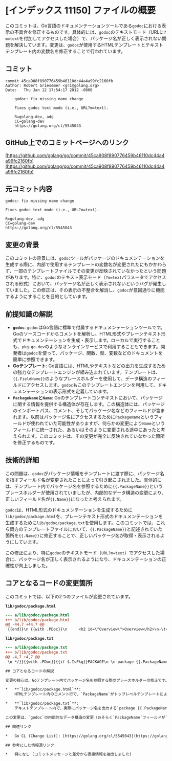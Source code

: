 # [インデックス 11150] ファイルの概要

このコミットは、Go言語のドキュメンテーションツールである`godoc`における表示の不具合を修正するものです。具体的には、`godoc`のテキストモード（URLに`?m=text`を付加してアクセスした場合）で、パッケージ名が正しく表示されない問題を解決しています。変更は、`godoc`が使用するHTMLテンプレートとテキストテンプレート内の変数名を修正することで行われています。

## コミット

```
commit 45ca908f890776459b46110dc44a4a99fc2160fb
Author: Robert Griesemer <gri@golang.org>
Date:   Thu Jan 12 17:54:17 2012 -0800

    godoc: fix missing name change
    
    Fixes godoc text mode (i.e., URL?m=text).
    
    R=golang-dev, adg
    CC=golang-dev
    https://golang.org/cl/5545043
```

## GitHub上でのコミットページへのリンク

[https://github.com/golang/go/commit/45ca908f890776459b46110dc44a4a99fc2160fb](https://github.com/golang/go/commit/45ca908f890776459b46110dc44a4a99fc2160fb)

## 元コミット内容

```
godoc: fix missing name change

Fixes godoc text mode (i.e., URL?m=text).

R=golang-dev, adg
CC=golang-dev
https://golang.org/cl/5545043
```

## 変更の背景

このコミットの背景には、`godoc`ツールがパッケージのドキュメンテーションを生成する際に、内部で使用するテンプレートの変数名が変更されたにもかかわらず、一部のテンプレートファイルでその変更が反映されていなかったという問題があります。特に、`godoc`のテキスト表示モード（`?m=text`パラメータでアクセスされる形式）において、パッケージ名が正しく表示されないというバグが発生していました。この修正は、その表示の不整合を解消し、`godoc`が意図通りに機能するようにすることを目的としています。

## 前提知識の解説

*   **`godoc`**: `godoc`はGo言語に標準で付属するドキュメンテーションツールです。Goのソースコードからコメントを解析し、HTML形式やプレーンテキスト形式でドキュメンテーションを生成・表示します。ローカルで実行することも、`pkg.go.dev`のようなオンラインサービスで利用することもできます。開発者は`godoc`を使って、パッケージ、関数、型、変数などのドキュメントを簡単に参照できます。
*   **Goテンプレート**: Go言語には、HTMLやテキストなどの出力を生成するための強力なテンプレートエンジンが組み込まれています。テンプレートは、`{{.FieldName}}`のようなプレースホルダーを使用して、データ構造のフィールドにアクセスします。`godoc`もこのテンプレートエンジンを利用して、ドキュメンテーションの表示形式を定義しています。
*   **`PackageName`と`Name`**: Goのテンプレートコンテキストにおいて、パッケージに関する情報を提供する構造体が存在します。この構造体には、パッケージのインポートパス、コメント、そしてパッケージ名などのフィールドが含まれます。以前はパッケージ名にアクセスするために`PackageName`というフィールドが使われていた可能性がありますが、何らかの変更により`Name`というフィールドに統一された、あるいはそのように変更される途中にあったと考えられます。このコミットは、その変更が完全に反映されていなかった箇所を修正するものです。

## 技術的詳細

この問題は、`godoc`がパッケージ情報をテンプレートに渡す際に、パッケージ名を指すフィールド名が変更されたことによって引き起こされました。具体的には、テンプレート内でパッケージ名を参照するために`{{.PackageName}}`というプレースホルダーが使用されていましたが、内部的なデータ構造の変更により、正しいフィールド名が`{{.Name}}`になったと考えられます。

`godoc`は、HTML形式のドキュメンテーションを生成するために`lib/godoc/package.html`を、プレーンテキスト形式のドキュメンテーションを生成するために`lib/godoc/package.txt`を使用します。このコミットでは、これら両方のテンプレートファイルにおいて、`{{.PackageName}}`と記述されていた箇所を`{{.Name}}`に修正することで、正しいパッケージ名が取得・表示されるようにしています。

この修正により、特に`godoc`のテキストモード（`URL?m=text`）でアクセスした場合に、パッケージ名が正しく表示されるようになり、ドキュメンテーションの正確性が向上しました。

## コアとなるコードの変更箇所

このコミットでは、以下の2つのファイルが変更されています。

**`lib/godoc/package.html`**

```diff
--- a/lib/godoc/package.html
+++ b/lib/godoc/package.html
@@ -44,7 +44,7 @@
 {{end}}\n {{with .PDoc}}\n 	<h2 id=\"Overview\">Overview</h2>\n-\t<!-- PackageName is printed as title by the top-level template -->\n+\t<!-- The package\'s Name is printed as title by the top-level template -->\n \t{{if $.IsPkg}}\n \t\t<p><code>import \"{{html .ImportPath}}\"</code></p>\n \t{{end}}\
```

**`lib/godoc/package.txt`**

```diff
--- a/lib/godoc/package.txt
+++ b/lib/godoc/package.txt
@@ -4,7 +4,7 @@
 \n */}}{{with .PDoc}}{{if $.IsPkg}}PACKAGE\n \n-package {{.PackageName}}\n+package {{.Name}}\n     import \"{{.ImportPath}}\"\n \n {{else}}COMMAND DOCUMENTATION\n```

## コアとなるコードの解説

変更の核心は、Goテンプレート内でパッケージ名を参照する際のプレースホルダーの修正です。

*   **`lib/godoc/package.html`**:
    HTMLテンプレート内のコメント行で、`PackageName`がトップレベルテンプレートによってタイトルとして出力されるという記述がありました。このコメント自体も、新しいフィールド名である`Name`に合わせて修正されています。これはコードの動作には直接影響しませんが、ドキュメンテーションの一貫性を保つための変更です。

*   **`lib/godoc/package.txt`**:
    テキストテンプレート内で、実際にパッケージ名を出力する`package {{.PackageName}}`という行が、`package {{.Name}}`に修正されています。これにより、`godoc`がテキストモードでドキュメンテーションを生成する際に、正しいパッケージ名が挿入されるようになります。

この変更は、`godoc`の内部的なデータ構造の変更（おそらく`PackageName`フィールドが`Name`フィールドにリネームされたか、`Name`がより汎用的なフィールドとして導入された）に追従するためのものであり、ドキュメンテーションの正確な表示を保証するために不可欠でした。

## 関連リンク

*   Go CL (Change List): [https://golang.org/cl/5545043](https://golang.org/cl/5545043)

## 参考にした情報源リンク

*   特になし (コミットメッセージと差分から直接情報を抽出しました)
